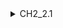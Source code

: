 <details>
<summary>CH2_2.1</summary>
###   QUESTION (a)

You can add text within a collapsed section.

You can add an image or a code block, too.

```ruby
   puts "Hello World"
```


</details>
